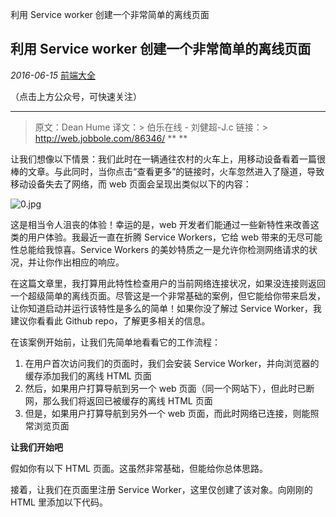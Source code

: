 利用 Service worker 创建一个非常简单的离线页面

##  利用 Service worker 创建一个非常简单的离线页面

 *2016-06-15*  [前端大全]()

（点击上方公众号，可快速关注）
****
> 原文：Dean Hume
> 译文：> 伯乐在线 - 刘健超-J.c
> 链接：> http://web.jobbole.com/86346/
**
**

让我们想像以下情景：我们此时在一辆通往农村的火车上，用移动设备看着一篇很棒的文章。与此同时，当你点击“查看更多”的链接时，火车忽然进入了隧道，导致移动设备失去了网络，而 web 页面会呈现出类似以下的内容：

![0.jpg](https://gitee.com/hjb2722404/tuchuang/raw/master/img/20201231120808.jpg)

这是相当令人沮丧的体验！幸运的是，web 开发者们能通过一些新特性来改善这类的用户体验。我最近一直在折腾 Service Workers，它给 web 带来的无尽可能性总能给我惊喜。Service Workers 的美妙特质之一是允许你检测网络请求的状况，并让你作出相应的响应。

在这篇文章里，我打算用此特性检查用户的当前网络连接状况，如果没连接则返回一个超级简单的离线页面。尽管这是一个非常基础的案例，但它能给你带来启发，让你知道启动并运行该特性是多么的简单！如果你没了解过 Service Worker，我建议你看看此 Github repo，了解更多相关的信息。

在该案例开始前，让我们先简单地看看它的工作流程：

1. 在用户首次访问我们的页面时，我们会安装 Service Worker，并向浏览器的缓存添加我们的离线 HTML 页面
2. 然后，如果用户打算导航到另一个 web 页面（同一个网站下），但此时已断网，那么我们将返回已被缓存的离线 HTML 页面
3. 但是，如果用户打算导航到另外一个 web 页面，而此时网络已连接，则能照常浏览页面

**让我们开始吧**

假如你有以下 HTML 页面。这虽然非常基础，但能给你总体思路。

> <!DOCTYPE html>

接着，让我们在页面里注册 Service Worker，这里仅创建了该对象。向刚刚的 HTML 里添加以下代码。

> <script>
> // Register the service worker
> // 注册 service worker
> if>   > (> 'serviceWorker'>   > in>   > navigator> )>   > {

>     > navigator> .> serviceWorker> .> register> (> '/service-worker.js'> ).> then> (> function> (> registration> )>   > {

>     > // Registration was successful
>     > // 注册成功

>     > console> .> log> (> 'ServiceWorker registration successful with scope: '> ,>   > registration> .> scope> );

> }).> catch> (> function> (> err> )>   > {
>     > // registration failed :(
>     > // 注册失败 :(

>     > console> .> log> (> 'ServiceWorker registration failed: '> ,>   > err> );

